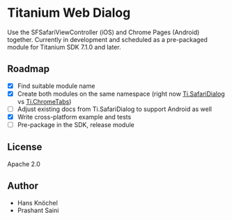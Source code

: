 # Titanium Web Dialog

Use the SFSafariViewController (iOS) and Chrome Pages (Android) together. Currently in development and scheduled 
as a pre-packaged module for Titanium SDK 7.1.0 and later.

## Roadmap

- [x] Find suitable module name
- [x] Create both modules on the same namespace (right now [Ti.SafariDialog](https://github.com/appcelerator-modules/ti.safaridialog) vs [Ti.ChromeTabs](https://github.com/prashantsaini1/ti-chrometabs))
- [ ] Adjust existing docs from Ti.SafariDialog to support Android as well
- [x] Write cross-platform example and tests
- [ ] Pre-package in the SDK, release module

## License

Apache 2.0

## Author
- Hans Knöchel
- Prashant Saini
